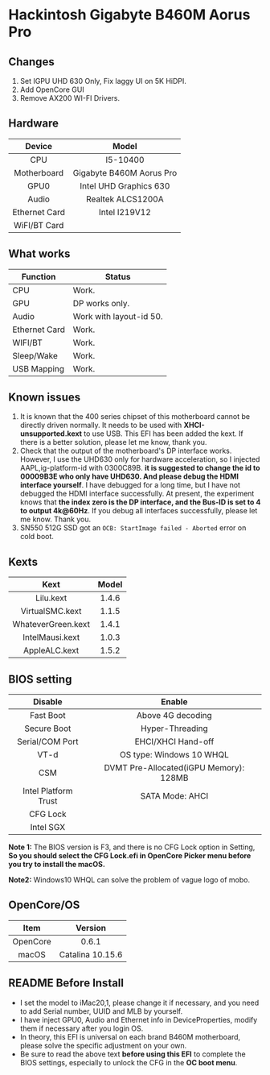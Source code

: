 # Hackintosh Gigabyte B460M Aorus Pro

## Changes

1. Set IGPU UHD 630 Only, Fix laggy UI on 5K HiDPI. 
2. Add OpenCore GUI
3. Remove AX200 WI-FI Drivers.

## Hardware

|    Device     |            Model            |
| :-----------: | :-------------------------: |
|      CPU      |          I5-10400           |
|  Motherboard  |  Gigabyte B460M Aorus Pro   |
|     GPU0      |   Intel UHD Graphics 630    |
|     Audio     |      Realtek ALCS1200A      |
| Ethernet Card |        Intel I219V12        |
| WiFI/BT Card  |                             |

## What works

| Function      | Status                       |
| ------------- | ---------------------------- |
| CPU           | Work.                        |
| GPU           | DP works only.               |
| Audio         | Work with layout-id 50.      |
| Ethernet Card | Work.                        |
| WIFI/BT       | Work.                        |
| Sleep/Wake    | Work.                        |
| USB Mapping   | Work.                        |

## Known issues

1. It is known that the 400 series chipset of this motherboard cannot be directly driven normally. It needs to be used with **XHCI-unsupported.kext** to use USB. This EFI has been added the kext. If there is a better solution, please let me know, thank you.
2. Check that the output of the motherboard's DP interface works. However, I use the UHD630 only for hardware acceleration, so I injected AAPL,ig-platform-id with 0300C89B. **it is suggested to change the id to 00009B3E who only have UHD630. And please debug the HDMI interface yourself**. I have debugged for a long time, but I have not debugged the HDMI interface successfully. At present, the experiment knows that **the index zero is the DP interface, and the Bus-ID is set to 4 to output 4k@60Hz**. If you debug all interfaces successfully, please let me know. Thank you.
3. SN550 512G SSD got an `OCB: StartImage failed - Aborted` error on cold boot.

## Kexts

|            Kext             |    Model     |
| :-------------------------: | :----------: |
|          Lilu.kext          |    1.4.6     |
|       VirtualSMC.kext       |    1.1.5     |
|     WhateverGreen.kext      |    1.4.1     |
|       IntelMausi.kext       |    1.0.3     |
|        AppleALC.kext        |    1.5.2    |




## BIOS setting

|       Disable        |                Enable                 |
| :------------------: | :-----------------------------------: |
|      Fast Boot       |           Above 4G decoding           |
|     Secure Boot      |            Hyper-Threading            |
|   Serial/COM Port    |          EHCI/XHCI Hand-off           |
|         VT-d         |       OS type: Windows 10 WHQL        |
|         CSM          | DVMT Pre-Allocated(iGPU Memory): 128MB |
| Intel Platform Trust |            SATA Mode: AHCI            |
|       CFG Lock       |                                       |
|      Intel SGX       |                                       |

**Note 1:** The BIOS version is F3, and there is no CFG Lock option in Setting, **So you should select the CFG Lock.efi in OpenCore Picker menu before you try to install the macOS.**

**Note2:** Windows10 WHQL can solve the problem of vague logo of mobo.

## OpenCore/OS

|   Item   |     Version      |
| :------: | :--------------: |
| OpenCore |      0.6.1       |
|  macOS   | Catalina 10.15.6 |

## README Before Install

- I set the model to iMac20,1, please change it if necessary, and you need to add Serial number, UUID and MLB by yourself.
- I have inject GPU0, Audio and Ethernet info in DeviceProperties, modify them if necessary after you login OS.
- In theory, this EFI is universal on each brand B460M motherboard, please solve the specific adjustment on your own.
- Be sure to read the above text **before using this EFI** to complete the BIOS settings, especially to unlock the CFG in the **OC boot menu**.
